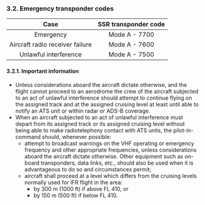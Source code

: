 ### 3.2. **Emergency transponder codes**

|              Case               | SSR transponder code |
| :-----------------------------: | :------------------: |
|            Emergency            |    Mode A - 7700     |
| Aircraft radio receiver failure |    Mode A - 7600     |
|      Unlawful interference      |    Mode A - 7500     |

#### 3.2.1. Important information

- Unless  considerations aboard the aircraft  dictate  otherwise, and the flight cannot proceed to an aerodrome the crew of the aircraft subjected to an act of unlawful interference should attempt to continue flying on the assigned track and at the assigned cruising level at least until able to notify an ATS unit or within radar or ADS-B coverage.
- When  an  aircraft subjected to an act of  unlawful interference must depart from its assigned track or its assigned cruising level without being able to make radiotelephony contact with ATS units, the pilot-in-command should, whenever possible:
  - attempt to broadcast warnings on  the VHF operating or emergency frequency and other appropriate frequencies, unless considerations aboard the aircraft  dictate otherwise. Other  equipment such as on-board  transponders, data links, etc., should also be used when it is advantageous to do so and circumstances permit;
  - aircraft shall proceed at a level which differs from the cruising levels normally used for IFR flight in the area:
    - by 300 m (1000 ft) if above FL 410, or 
    - by 150 m (500 ft) if below FL 410.